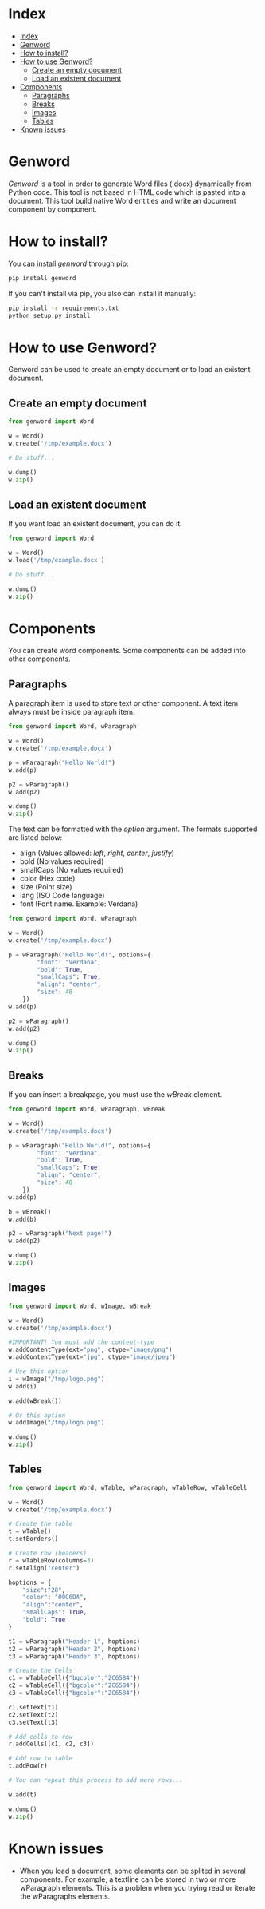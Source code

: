 
# <a id='s1' />Index

* [Index](#s1)
* [Genword](#s2)
* [How to install?](#s4)
* [How to use Genword?](#s4)
	* [Create an empty document](#s4-1)
	* [Load an existent document](#s4-2)
* [Components](#s5)
	* [Paragraphs](#s5-1)
	* [Breaks](#s5-2)
	* [Images](#s5-3)
	* [Tables](#s5-4)
* [Known issues](#s99)


# <a id='s2' />Genword

*Genword* is a tool in order to generate Word files (.docx) dynamically from Python code. This tool is not based in HTML code which is pasted into a document. This tool build native Word entities and write an document component by component.

# <a id="s3" />How to install?

You can install _genword_ through pip:

```bash
pip install genword
```

If you can't install via pip, you also can install it manually:

```bash
pip install -r requirements.txt
python setup.py install
```

# <a id='s4' />How to use Genword?

Genword can be used to create an empty document or to load an existent document.

## <a id='s4-1' />Create an empty document

```python
from genword import Word

w = Word()
w.create('/tmp/example.docx')

# Do stuff...

w.dump()
w.zip()
```

## <a id='s4-2' />Load an existent document

If you want load an existent document, you can do it:

```python
from genword import Word

w = Word()
w.load('/tmp/example.docx')

# Do stuff...

w.dump()
w.zip()
```

# <a id='s5' />Components

You can create word components. Some components can be added into other components.

## <a id='s5-1' />Paragraphs

A paragraph item is used to store text or other component. A text item always must be inside paragraph item.

```python
from genword import Word, wParagraph

w = Word()
w.create('/tmp/example.docx')

p = wParagraph("Hello World!")
w.add(p)

p2 = wParagraph()
w.add(p2)

w.dump()
w.zip()

```

The text can be formatted with the *option* argument. The formats supported are listed below:

* align (Values allowed: _left_, _right_, _center_, _justify_)
* bold (No values required)
* smallCaps (No values required)
* color (Hex code)
* size (Point size)
* lang (ISO Code language)
* font (Font name. Example: Verdana)

```python
from genword import Word, wParagraph

w = Word()
w.create('/tmp/example.docx')

p = wParagraph("Hello World!", options={
		"font": "Verdana",
		"bold": True,
		"smallCaps": True,
		"align": "center",
		"size": 48
	})
w.add(p)

p2 = wParagraph()
w.add(p2)

w.dump()
w.zip()

```


## <a id='s5-2' />Breaks

If you can insert a breakpage, you must use the _wBreak_ element.
```python
from genword import Word, wParagraph, wBreak

w = Word()
w.create('/tmp/example.docx')

p = wParagraph("Hello World!", options={
		"font": "Verdana",
		"bold": True,
		"smallCaps": True,
		"align": "center",
		"size": 48
	})
w.add(p)

b = wBreak()
w.add(b)

p2 = wParagraph("Next page!")
w.add(p2)

w.dump()
w.zip()
```


## <a id='s5-3' />Images

```python
from genword import Word, wImage, wBreak

w = Word()
w.create('/tmp/example.docx')

#IMPORTANT! You must add the content-type
w.addContentType(ext="png", ctype="image/png")
w.addContentType(ext="jpg", ctype="image/jpeg")	

# Use this option
i = wImage("/tmp/logo.png")
w.add(i)

w.add(wBreak())

# Or this option
w.addImage("/tmp/logo.png")

w.dump()
w.zip()
```

## <a id='s5-4' />Tables

```python
from genword import Word, wTable, wParagraph, wTableRow, wTableCell

w = Word()
w.create('/tmp/example.docx')

# Create the table
t = wTable()
t.setBorders()

# Create row (headers)
r = wTableRow(columns=3)
r.setAlign("center")

hoptions = {
	"size":"28", 
	"color": "00C6DA", 
	"align":"center", 
	"smallCaps": True, 
	"bold": True
}

t1 = wParagraph("Header 1", hoptions)
t2 = wParagraph("Header 2", hoptions)
t3 = wParagraph("Header 3", hoptions)

# Create the Cells
c1 = wTableCell({"bgcolor":"2C6584"})
c2 = wTableCell({"bgcolor":"2C6584"})
c3 = wTableCell({"bgcolor":"2C6584"})

c1.setText(t1)
c2.setText(t2)
c3.setText(t3)

# Add cells to row
r.addCells([c1, c2, c3])

# Add row to table
t.addRow(r)

# You can repeat this process to add more rows...

w.add(t)

w.dump()
w.zip()
```













# <a id='s99' />Known issues

* When you load a document, some elements can be splited in several components. For example, a textline can be stored in two or more wParagraph elements. This is a problem when you trying read or iterate the wParagraphs elements.
